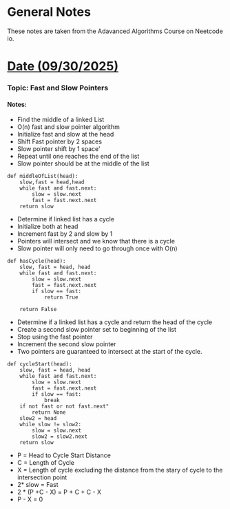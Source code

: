 # General Notes


These notes are taken from the Adavanced Algorithms Course on Neetcode io.

# <u> Date (09/30/2025) </u>

### Topic: Fast and Slow Pointers
#### Notes: 

* Find the middle of a linked List
* O(n) fast and slow pointer algorithm
* Initialize fast and slow at the head
* Shift Fast pointer by 2 spaces
* Slow pointer shift by 1 space'
* Repeat until one reaches the end of the list
* Slow pointer should be at the middle of the list

```aiignore
def middleOfList(head):
    slow,fast = head,head
    while fast and fast.next:
        slow = slow.next
        fast = fast.next.next
    return slow
```

* Determine if linked list has a cycle
* Initialize both at head
* Increment fast by 2 and slow by 1
* Pointers will intersect and we know that there is a cycle
* Slow pointer will only need to go through once with O(n)

```aiignore
def hasCycle(head):
    slow, fast = head, head
    while fast and fast.next:
        slow = slow.next
        fast = fast.next.next
        if slow == fast:
            return True
            
    return False
```

* Determine if a linked list has a cycle and return the head of the cycle
* Create a second slow pointer set to beginning of the list
* Stop using the fast pointer
* Increment the second slow pointer
* Two pointers are guaranteed to intersect at the start of the cycle.

```aiignore
def cycleStart(head):
    slow, fast = head, head
    while fast and fast.next:
        slow = slow.next
        fast = fast.next.next
        if slow == fast:
            break
    if not fast or not fast.next"
        return None
    slow2 = head
    while slow != slow2:
        slow = slow.next
        slow2 = slow2.next
    return slow
```
* P = Head to Cycle Start Distance
* C = Length of Cycle
* X = Length of cycle excluding the distance from the stary of cycle to the intersection point
* 2* slow = Fast
* 2 * (P +C - X) = P + C + C - X
* P - X = 0